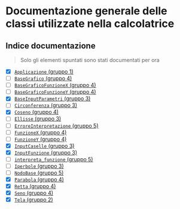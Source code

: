 # Documentazione generale delle classi utilizzate nella calcolatrice

## Indice documentazione

> Solo gli elementi spuntati sono stati documentati per ora

- [x] [`Applicazione` (gruppo 1)](https://github.com/Classe-4CA-DucaDegliAbruzzi/CalcolatriceGrafica/blob/main/doc/Applicazione.md)
- [ ] [`BaseGrafico` (gruppo 4)](https://github.com/Classe-4CA-DucaDegliAbruzzi/CalcolatriceGrafica/blob/main/doc/BaseGrafico.md)
- [ ] [`BaseGraficoFunzioneX` (gruppo 4)](https://github.com/Classe-4CA-DucaDegliAbruzzi/CalcolatriceGrafica/blob/main/doc/BaseGraficoFunzioneX.md)
- [ ] [`BaseGraficoFunzioneY` (gruppo 4)](https://github.com/Classe-4CA-DucaDegliAbruzzi/CalcolatriceGrafica/blob/main/doc/BaseGraficoFunzioneY.md)
- [x] [`BaseInputParametri` (gruppo 3)](https://github.com/Classe-4CA-DucaDegliAbruzzi/CalcolatriceGrafica/blob/main/doc/BaseInputParametri.md)
- [ ] [`Circonferenza` (gruppo 3)](https://github.com/Classe-4CA-DucaDegliAbruzzi/CalcolatriceGrafica/blob/main/doc/Circonferenza.md)
- [x] [`Coseno` (gruppo 4)](https://github.com/Classe-4CA-DucaDegliAbruzzi/CalcolatriceGrafica/blob/main/doc/Coseno.md)
- [ ] [`Ellisse` (gruppo 3)](https://github.com/Classe-4CA-DucaDegliAbruzzi/CalcolatriceGrafica/blob/main/doc/Ellisse.md)
- [ ] [`ErroreInterpretazione` (gruppo 5)](https://github.com/Classe-4CA-DucaDegliAbruzzi/CalcolatriceGrafica/blob/main/doc/ErroreInterpretazione.md)
- [ ] [`FunzioneX` (gruppo 4)](https://github.com/Classe-4CA-DucaDegliAbruzzi/CalcolatriceGrafica/blob/main/doc/FunzioneX.md)
- [ ] [`FunzioneY` (gruppo 4)](https://github.com/Classe-4CA-DucaDegliAbruzzi/CalcolatriceGrafica/blob/main/doc/FunzioneY.md)
- [x] [`InputCaselle` (gruppo 3)](https://github.com/Classe-4CA-DucaDegliAbruzzi/CalcolatriceGrafica/blob/main/doc/InputCaselle.md)
- [x] [`InputFunzione` (gruppo 3)](https://github.com/Classe-4CA-DucaDegliAbruzzi/CalcolatriceGrafica/blob/main/doc/InputFunzione.md)
- [ ] [`interpreta_funzione` (gruppo 5)](https://github.com/Classe-4CA-DucaDegliAbruzzi/CalcolatriceGrafica/blob/main/doc/interpreta_funzione.md)
- [ ] [`Iperbole` (gruppo 3)](https://github.com/Classe-4CA-DucaDegliAbruzzi/CalcolatriceGrafica/blob/main/doc/Iperbole.md)
- [ ] [`NodoBase` (gruppo 5)](https://github.com/Classe-4CA-DucaDegliAbruzzi/CalcolatriceGrafica/blob/main/doc/NodoBase.md)
- [x] [`Parabola` (gruppo 4)](https://github.com/Classe-4CA-DucaDegliAbruzzi/CalcolatriceGrafica/blob/main/doc/Parabola.md)
- [x] [`Retta` (gruppo 4)](https://github.com/Classe-4CA-DucaDegliAbruzzi/CalcolatriceGrafica/blob/main/doc/Retta.md)
- [x] [`Seno` (gruppo 4)](https://github.com/Classe-4CA-DucaDegliAbruzzi/CalcolatriceGrafica/blob/main/doc/Seno.md)
- [x] [`Tela` (gruppo 2)](https://github.com/Classe-4CA-DucaDegliAbruzzi/CalcolatriceGrafica/blob/main/doc/Tela.md)

